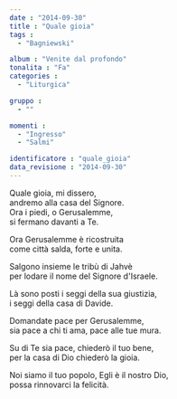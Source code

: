 ```yaml
---
date : "2014-09-30"
title : "Quale gioia"
tags : 
  - "Bagniewski"

album : "Venite dal profondo"
tonalita : "Fa"
categories : 
  - "Liturgica"

gruppo : 
  - ""

momenti : 
  - "Ingresso"
  - "Salmi"

identificatore : "quale_gioia"
data_revisione : "2014-09-30"
---
```

  
  
Quale gioia, mi dissero,  
andremo alla casa del Signore.   
Ora i piedi, o Gerusalemme,  
si fermano davanti a Te.  
  
  
Ora Gerusalemme è ricostruita   
come città salda, forte e unita.   
  
  
Salgono insieme le tribù di Jahvè   
per lodare il nome del Signore d'Israele.   
  
  
Là sono posti i seggi della sua giustizia,   
i seggi della casa di Davide.  
  
  
Domandate pace per Gerusalemme,   
sia pace a chi ti ama, pace alle tue mura.  
  
  
Su di Te sia pace, chiederò il tuo bene,   
per la casa di Dio chiederò la gioia.   
  
  
Noi siamo il tuo popolo, Egli è il nostro Dio,   
possa rinnovarci la felicità.   
  
